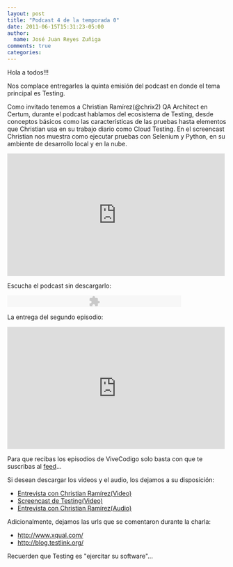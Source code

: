 ```yaml
---
layout: post
title: "Podcast 4 de la temporada 0"
date: 2011-06-15T15:31:23-05:00
author:
  name: José Juan Reyes Zuñiga
comments: true
categories: 
---
```


<p>Hola a todos!!!</p>
<p>Nos complace entregarles la quinta emisión del podcast en donde el tema principal es Testing.</p>
<p>Como invitado tenemos a Christian Ramírez(@chrix2) QA Architect en Certum, durante el podcast hablamos del ecosistema de Testing, desde conceptos básicos como las características de las pruebas hasta elementos que Christian usa en su trabajo diario como Cloud Testing. En el screencast Christian nos muestra como ejecutar pruebas con Selenium y Python, en su ambiente de desarrollo local y en la nube.</p>
<p><iframe src="https://player.vimeo.com/video/25154668?color=ff9933" height="281" width="500" frameborder="0"></iframe></p>
<!-- more -->
<p>Escucha el podcast sin descargarlo:</p>
<p><object width="400" height="27" classid="clsid:d27cdb6e-ae6d-11cf-96b8-444553540000" codebase="http://download.macromedia.com/pub/shockwave/cabs/flash/swflash.cab#version=6,0,40,0"><param name="src" value="http://www.google.com/reader/ui/3523697345-audio-player.swf" /><param name="flashvars" value="audioUrl=http://s3.amazonaws.com/media.vivecodigo.org/podcast/temporada0/ViveCodigo00x04_a.mp3" /><param name="quality" value="best" /><embed width="400" height="27" type="application/x-shockwave-flash" src="http://www.google.com/reader/ui/3523697345-audio-player.swf" flashvars="audioUrl=http://s3.amazonaws.com/media.vivecodigo.org/podcast/temporada0/ViveCodigo00x04_a.mp3" quality="best" /></object></p>
<p>La entrega del segundo episodio:</p>
<p><iframe src="https://player.vimeo.com/video/25191502?title=0&amp;byline=0&amp;portrait=0&amp;color=ff9933" height="281" width="500" frameborder="0"></iframe></p>
<p>Para que recibas los episodios de ViveCodigo solo basta con que te suscribas al <a href="http://vivecodigo.org/feed.xml">feed</a>...</p>
<p>Si desean descargar los videos y el audio, los dejamos a su disposición:</p>
<ul>
<li><a href="http://s3.amazonaws.com/media.vivecodigo.org/podcast/temporada0/ViveCodigo00x04_a.mov">Entrevista con Christian Ramírez(Video)</a></li>
<li><a href="http://s3.amazonaws.com/media.vivecodigo.org/podcast/temporada0/ViveCodigo00x04_b.mov">Screencast de Testing(Video)</a></li>
<li><a href="http://s3.amazonaws.com/media.vivecodigo.org/podcast/temporada0/ViveCodigo00x04_a.mp3">Entrevista con Christian Ramírez(Audio)</a></li>
</ul>
<p>Adicionalmente, dejamos las urls que se comentaron durante la charla:</p>
<ul>
<li><a href="http://www.xqual.com/">http://www.xqual.com/</a></li>
<li><a href="http://blog.testlink.org/">http://blog.testlink.org/</a></li>
</ul>
<p>Recuerden que Testing es "ejercitar su software"...</p>
 
